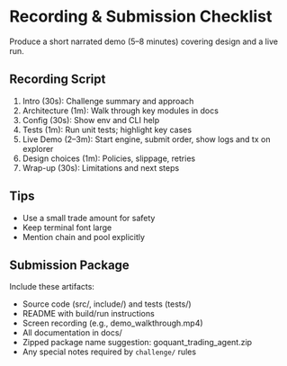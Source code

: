 # Recording & Submission Checklist

Produce a short narrated demo (5–8 minutes) covering design and a live run.

## Recording Script
1) Intro (30s): Challenge summary and approach
2) Architecture (1m): Walk through key modules in docs
3) Config (30s): Show env and CLI help
4) Tests (1m): Run unit tests; highlight key cases
5) Live Demo (2–3m): Start engine, submit order, show logs and tx on explorer
6) Design choices (1m): Policies, slippage, retries
7) Wrap-up (30s): Limitations and next steps

## Tips
- Use a small trade amount for safety
- Keep terminal font large
- Mention chain and pool explicitly

## Submission Package
Include these artifacts:
- Source code (src/, include/) and tests (tests/)
- README with build/run instructions
- Screen recording (e.g., demo_walkthrough.mp4)
- All documentation in docs/
- Zipped package name suggestion: goquant_trading_agent.zip
- Any special notes required by `challenge/` rules
